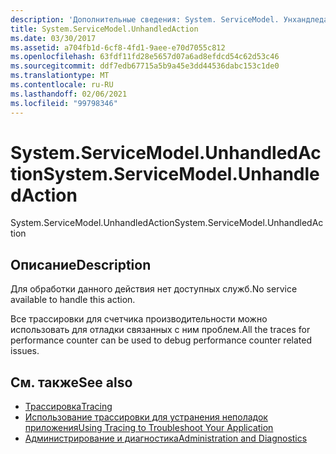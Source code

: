 ```yaml
---
description: 'Дополнительные сведения: System. ServiceModel. Унхандледактион'
title: System.ServiceModel.UnhandledAction
ms.date: 03/30/2017
ms.assetid: a704fb1d-6cf8-4fd1-9aee-e70d7055c812
ms.openlocfilehash: 63fdf11fd28e5657d07a6ad8efdcd54c62d53c46
ms.sourcegitcommit: ddf7edb67715a5b9a45e3dd44536dabc153c1de0
ms.translationtype: MT
ms.contentlocale: ru-RU
ms.lasthandoff: 02/06/2021
ms.locfileid: "99798346"
---
```

# <a name="systemservicemodelunhandledaction"></a><span data-ttu-id="aeb74-103">System.ServiceModel.UnhandledAction</span><span class="sxs-lookup"><span data-stu-id="aeb74-103">System.ServiceModel.UnhandledAction</span></span>

<span data-ttu-id="aeb74-104">System.ServiceModel.UnhandledAction</span><span class="sxs-lookup"><span data-stu-id="aeb74-104">System.ServiceModel.UnhandledAction</span></span>  
  
## <a name="description"></a><span data-ttu-id="aeb74-105">Описание</span><span class="sxs-lookup"><span data-stu-id="aeb74-105">Description</span></span>  

 <span data-ttu-id="aeb74-106">Для обработки данного действия нет доступных служб.</span><span class="sxs-lookup"><span data-stu-id="aeb74-106">No service available to handle this action.</span></span>  
  
 <span data-ttu-id="aeb74-107">Все трассировки для счетчика производительности можно использовать для отладки связанных с ним проблем.</span><span class="sxs-lookup"><span data-stu-id="aeb74-107">All the traces for performance counter can be used to debug performance counter related issues.</span></span>  
  
## <a name="see-also"></a><span data-ttu-id="aeb74-108">См. также</span><span class="sxs-lookup"><span data-stu-id="aeb74-108">See also</span></span>

- [<span data-ttu-id="aeb74-109">Трассировка</span><span class="sxs-lookup"><span data-stu-id="aeb74-109">Tracing</span></span>](index.md)
- [<span data-ttu-id="aeb74-110">Использование трассировки для устранения неполадок приложения</span><span class="sxs-lookup"><span data-stu-id="aeb74-110">Using Tracing to Troubleshoot Your Application</span></span>](using-tracing-to-troubleshoot-your-application.md)
- [<span data-ttu-id="aeb74-111">Администрирование и диагностика</span><span class="sxs-lookup"><span data-stu-id="aeb74-111">Administration and Diagnostics</span></span>](../index.md)
